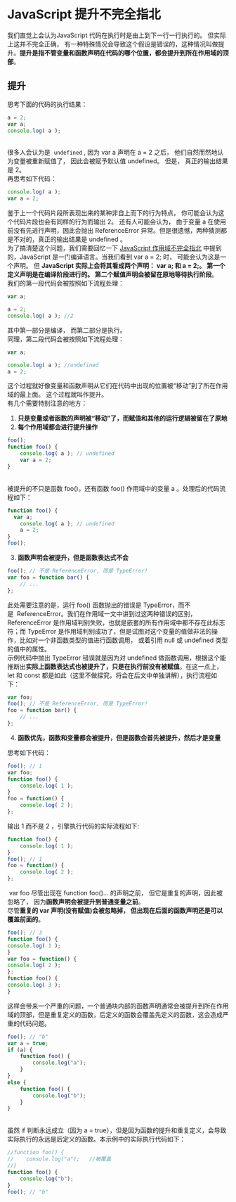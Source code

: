 # JavaScript 提升不完全指北

我们直觉上会认为JavaScript 代码在执行时是由上到下一行一行执行的。 但实际上这并不完全正确， 有一种特殊情况会导致这个假设是错误的，这种情况叫做提升。**提升是指不管变量和函数声明在代码的哪个位置，都会提升到所在作用域的顶部**。
<a name="6okV1"></a>
## 提升
思考下面的代码的执行结果：

```javascript
a = 2;
var a;
console.log( a );
```
 <br />很多人会认为是  `undefined` , 因为 var a 声明在 a = 2 之后， 他们自然而然地认为变量被重新赋值了， 因此会被赋予默认值 undefined。 但是， 真正的输出结果是 2。<br />再思考如下代码：

```javascript
console.log( a );
var a = 2;
```

鉴于上一个代码片段所表现出来的某种非自上而下的行为特点， 你可能会认为这个代码片段也会有同样的行为而输出 2。 还有人可能会认为， 由于变量 a 在使用前没有先进行声明，因此会抛出 ReferenceError 异常。但是很遗憾，两种猜测都是不对的，真正的输出结果是 undefined 。 <br />为了搞清楚这个问题，我们需要回忆一下 [JavaScript 作用域不完全指北](https://mp.weixin.qq.com/s?__biz=MzIxNjc2MzI2NQ==&mid=2247483911&idx=1&sn=ad7b5bedfdfd3527bd6d2489d0f632fd&chksm=97855ce9a0f2d5ff23d1e9151b39f262ab849eac92ae230b42859898b24a88856eb8e2806b07&token=1162220155&lang=zh_CN#rd) 中提到的，JavaScript 是一门编译语言。当我们看到 var a = 2; 时， 可能会认为这是一个声明。 但 **JavaScript 实际上会将其看成两个声明： var a; 和 a = 2;。 第一个定义声明是在编译阶段进行的。 第二个赋值声明会被留在原地等待执行阶段**。<br />我们的第一段代码会被按照如下流程处理：

```javascript
var a;

a = 2;
console.log( a ); //2
```

其中第一部分是编译， 而第二部分是执行。<br />同理，第二段代码会被按照如下流程处理：

```javascript
var a;

console.log( a ); //undefined
a = 2;
```

这个过程就好像变量和函数声明从它们在代码中出现的位置被“移动”到了所在作用域的最上面。 这个过程就叫作提升。<br />有几个需要特别注意的地方：

1. **只是变量或者函数的声明被“移动”了，而赋值和其他的运行逻辑被留在了原地**
1. **每个作用域都会进行提升操作**

```javascript
foo();
function foo() {
	console.log( a ); // undefined
	var a = 2;
}
```

<br />被提升的不只是函数 foo()，还有函数 foo() 作用域中的变量 a 。处理后的代码流程如下：

```javascript
function foo() {
  var a;
	console.log( a ); // undefined
	a = 2;
}
foo();
```

3. **函数声明会被提升，但是函数表达式不会**

```javascript
foo(); // 不是 ReferenceError, 而是 TypeError!
var foo = function bar() {
	// ...
};
```

此处需要注意的是，运行 foo() 函数抛出的错误是 TypeError，而不是  ReferenceError。我们在作用域一文中讲到过这两种错误的区别，ReferenceError 是作用域判别失败，也就是嵌套的所有作用域中都不存在此标志符；而 TypeError 是作用域判别成功了，但是试图对这个变量的值做非法的操作，比如对一个非函数类型的值进行函数调用， 或着引用 null 或 undefined 类型的值中的属性。<br />示例代码中抛出 TypeError 错误就是因为对 undefined 做函数调用，根据这个能推断出**实际上函数表达式也被提升了，只是在执行前没有被赋值**。在这一点上，let 和 const 都是如此（这里不做探究，将会在后文中单独讲解），执行流程如下：

```javascript
var foo;
foo(); // 不是 ReferenceError, 而是 TypeError!
foo = function bar() {
	// ...
};
```

4. **函数优先，函数和变量都会被提升，但是函数会首先被提升，然后才是变量**

思考如下代码：
```javascript
foo(); // 1
var foo;
function foo() {
	console.log( 1 );
} 
foo = function() {
	console.log( 2 );
};
```
输出 1 而不是 2 ，引擎执行代码的实际流程如下:
```javascript
function foo() {
	console.log( 1 );
} 
foo(); // 1
foo = function() {
	console.log( 2 );
};
```
 var foo 尽管出现在 function foo()... 的声明之前， 但它是重复的声明，因此被忽略了， 因为**函数声明会被提升到普通变量之前**。<br />尽管**重复的 var 声明(没有赋值)会被忽略掉， 但出现在后面的函数声明还是可以覆盖前面的**。

```javascript
foo(); // 3
function foo() {
console.log( 1 );
}
var foo = function() {
console.log( 2 );
};
function foo() {
console.log( 3 );
}
```
这样会带来一个严重的问题，一个普通块内部的函数声明通常会被提升到所在作用域的顶部，但是重复定义的函数，后定义的函数会覆盖先定义的函数，这会造成严重的代码问题。

```javascript
foo(); // "b"
var a = true;
if (a) {
	function foo() { 
        console.log("a");
    }
}
else {
	function foo() {
    	console.log("b"); 
    }
}
```

<br />虽然 if 判断永远成立（因为 a = true），但是因为函数的提升和重复定义，会导致实际执行的永远是后定义的函数。本示例中的实际执行代码如下：

```javascript
//function foo() { 
//    console.log("a");   //被覆盖
//}
function foo() {
    console.log("b"); 
}
foo(); // "b"
```

